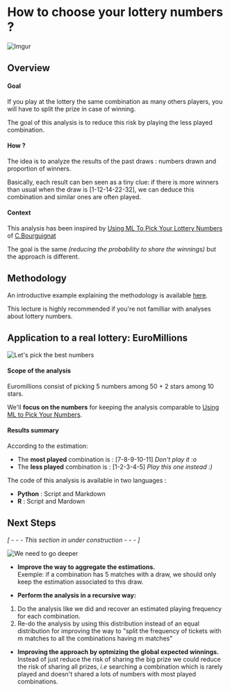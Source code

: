 How to choose your lottery numbers ? 
========================================================
![Imgur](http://i.imgur.com/pgk72hG.png)

## Overview

#### Goal
If you play at the lottery the same combination as many others players, you will have to split the prize in case of winning.

The goal of this analysis is to reduce this risk by playing the less played combination.

#### How ?

The idea is to analyze the results of the past draws : numbers drawn and proportion of winners. 

Basically, each result can ben seen as a tiny clue: if there is more winners than usual when the draw is [1-12-14-22-32], we can deduce this combination and similar ones are often played.

#### Context

This analysis has been inspired by [Using ML To Pick Your Lottery Numbers](http://nbviewer.ipython.org/url/www.onewinner.me/en/devoxxML.ipynb) of [C.Bourguignat](https://twitter.com/chris_bour)

The goal is the same *(reducing the probability to share the winnings)* but the approach is different.
## Methodology

An introductive example explaining the methodology is available [here](https://github.com/StephaneFeniar/Lottery-BestCombination/blob/master/Methodology.md).

This lecture is highly recommended if you're not familliar with analyses about lottery numbers.

## Application to a real lottery: EuroMillions
![Let's pick the best numbers](http://i.imgur.com/bIOUoRB.png)

#### Scope of the analysis
Euromillions consist of picking 5 numbers among 50 + 2 stars among 10 stars.

We'll **focus on the numbers** for keeping the analysis comparable to [Using ML to Pick Your Numbers](http://nbviewer.ipython.org/url/www.onewinner.me/en/devoxxML.ipynb).


#### Results summary
According to the estimation:

* The **most played** combination is : [7-8-9-10-11] *Don't play it :o*
* The **less played** combination is : [1-2-3-4-5] *Play this one instead :)*

The code of this analysis is available in two languages :

*  **Python** : Script and Markdown
*  **R** : Script and Mardown

## Next Steps

*[ - - - This section in under construction - - - ]*

![We need to go deeper](http://i.imgur.com/e1wmjmE.png)

*  **Improve the way to aggregate the estimations.** 
<br/>Exemple: if a combination has 5 matches with a draw, we should only keep the estimation associated to this draw.

*  **Perform the analysis in a recursive way:**
  1. Do the analysis like we did and recover an estimated  playing frequency for each combination.
  2. Re-do the analysis by using this distribution instead of an equal distribution for improving the way to "split the frequency of tickets with m matches to all the combinations having m matches" 

*  **Improving the approach by  optmizing the global expected winnings.**
<br/> Instead of just reduce the risk of sharing the big prize we could reduce the risk of sharing all prizes, *i.e* searching a combination which is rarely played and doesn't shared a lots of numbers with most played combinations.


